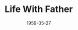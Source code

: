 ---
title: Life With Father
date: 1959-05-27
closing_date: 1959-06-06
layout: productions
featured_image: 
image_caption:
image_credit:
playbill: 
category: 
Theatre: Theatre Jacksonville
Venue: Little Theatre
cast:
  Annie: Barbara Sellers
  Vinnie: Peggy Gift
  Clarence: Dick Wright
  John: Rusty Bridges
  Whitney: Christopher Root
  Harlan: Si Newman
  Father: Erd Wilson, Jr.
  Margaret: Virginia Swenson
  Cora: Sarah McConnell
  Mary Skinner: Diane Shackleton
  Rev. Dr. Lloyd: Charles Doyal
  Delia: Susan Massey
  Nora: Marie Logan
  Dr. Humphreys: Art Logan
  Dr. Somers: Monte Shanks
  Maggie: Mary Kilpatrick
crew:
  Designer and Director: Maurice Geoffrey
  Stage Manager: Glenn H. Logan
  book-holder: Susan Massey
  Lighting:
    - Bob Kornegay
    - Norman Howard
    - Frances Andrews
  Sound Effects:
    - Dorothy Massey
    - Eldene Moulton
  Properties:
    - Dorothy Portnoy
    - Pat Jones
    - Gayle Swymer
    - Louise Lee
    - Marie Logan
    - Barbara Sellers
    - Mary Kilpatrick
    - Sue Henderson
  Wardrobe:
    - Doris Edwards
    - Anna Chaisson
  Make-Up:
    - Polly Clendening
    - Elmo Lehman
    - Beverly Fink
    - Linda Davis
    - Kathy Dunham
    - Abbey I. Fink
  Scenery:
    - Frank Ridge
    - Mark Harris
    - Joe Sloan
    - Florence Seymour
    - Buzzy Klausner
    - Bunni Thornhill
    - Art Logan
    - Glenn H. Logan
    - Marie Logan
    - Bob Kornegay
    - Thelma Mayeron
    - Gayle Swymer
    - Mary Kilpatrick
    - Sylvester Scotti
    - Chuck Doyal
    - Dave Adams
    - Norman Howard
orchestra:
external_links:
---